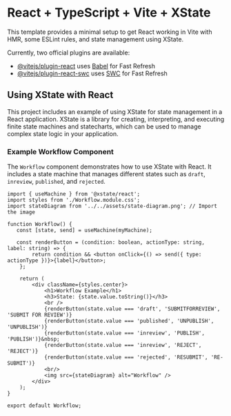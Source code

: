 # React + TypeScript + Vite + XState

This template provides a minimal setup to get React working in Vite with HMR, some ESLint rules, and state management using XState.

Currently, two official plugins are available:

- [@vitejs/plugin-react](https://github.com/vitejs/vite-plugin-react/blob/main/packages/plugin-react/README.md) uses [Babel](https://babeljs.io/) for Fast Refresh
- [@vitejs/plugin-react-swc](https://github.com/vitejs/vite-plugin-react-swc) uses [SWC](https://swc.rs/) for Fast Refresh

## Using XState with React

This project includes an example of using XState for state management in a React application. XState is a library for creating, interpreting, and executing finite state machines and statecharts, which can be used to manage complex state logic in your application.

### Example Workflow Component

The `Workflow` component demonstrates how to use XState with React. It includes a state machine that manages different states such as `draft`, `inreview`, `published`, and `rejected`.

```tsx
import { useMachine } from '@xstate/react';
import styles from './Workflow.module.css';
import stateDiagram from '../../assets/state-diagram.png'; // Import the image

function Workflow() {
   const [state, send] = useMachine(myMachine);

   const renderButton = (condition: boolean, actionType: string, label: string) => {
        return condition && <button onClick={() => send({ type: actionType })}>{label}</button>;
    };

    return (
        <div className={styles.center}>
            <h1>Workflow Example</h1>
            <h3>State: {state.value.toString()}</h3>
            <br />
            {renderButton(state.value === 'draft', 'SUBMITFORREVIEW', 'SUBMIT FOR REVIEW')}
            {renderButton(state.value === 'published', 'UNPUBLISH', 'UNPUBLISH')}
            {renderButton(state.value === 'inreview', 'PUBLISH', 'PUBLISH')}&nbsp;
            {renderButton(state.value === 'inreview', 'REJECT', 'REJECT')}
            {renderButton(state.value === 'rejected', 'RESUBMIT', 'RE-SUBMIT')}
            <br/>
            <img src={stateDiagram} alt="Workflow" />
        </div>
    );
}

export default Workflow;
```

